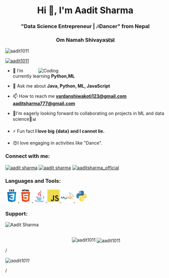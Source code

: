 <h1 align="center">Hi 👋, I'm Aadit Sharma</h1>
<h3 align="center">"Data Science Entrepreneur | 🎶Dancer" from Nepal</h3>
<h3 align='center'>Om Namah Shivaya🕉🕉</h3>
<p align="left"> <img  src="https://komarev.com/ghpvc/?username=aadit1011&label=Profile%20views&color=0e75b6&style=flat" alt="aadit1011" /> </p>

<p align="left"> <a href="https://github.com/ryo-ma/github-profile-trophy"><img src="https://github-profile-trophy.vercel.app/?username=aadit1011" alt="aadit1011" /></a> </p>

<img align="right" alt="Coding" width="400" src="https://media2.giphy.com/media/v1.Y2lkPTc5MGI3NjExM2ZjNTNvNnB5dndoeWR4cDhpeWd1YWg3cWt3b3A2bjR2aTc3NGxiayZlcD12MV9pbnRlcm5hbF9naWZfYnlfaWQmY3Q9Zw/dtB7kgF86VwZWY5Iee/giphy.gif">

- 🌱 I’m currently learning **Python,ML**

- 💬 Ask me about **Java, Python, ML, JavaScript**

- 📫 How to reach me **vardanshiwakoti123@gmail.com**    **aaditsharma777@gmail.com**
  
-  🤝I'm eagerly looking forward to collaborating on projects in  ML and data science🤖📊

- ⚡ Fun fact **I love big {data} and I cannot lie.**
  
- 😍I love engaging in activities like "Dance".

<h3 align="left">Connect with me:</h3>
<p align="left">
<a href="https://www.linkedin.com/in/aadit-sharma-a74463279" target="blank"><img align="center" src="https://raw.githubusercontent.com/rahuldkjain/github-profile-readme-generator/master/src/images/icons/Social/linked-in-alt.svg" alt="aadit sharma" height="30" width="40" /></a>
<a href="https://www.facebook.com/profile.php?id=100075244972722" target="blank"><img align="center" src="https://raw.githubusercontent.com/rahuldkjain/github-profile-readme-generator/master/src/images/icons/Social/facebook.svg" alt="aadit sharma" height="30" width="40" /></a>
<a href="https://instagram.com/aaditsharma_official" target="blank"><img align="center" src="https://raw.githubusercontent.com/rahuldkjain/github-profile-readme-generator/master/src/images/icons/Social/instagram.svg" alt="aaditsharma_official" height="30" width="40" /></a>
<!-- <a href="https://discord.com/aadit_7" target="blank"><img align="center" src="https://raw.githubusercontent.com/rahuldkjain/github-profile-readme-generator/master/src/images/icons/Social/discord.svg" alt="aadit_7" height="30" width="40" /></a> -->
</p>

<h3 align="left">Languages and Tools:</h3>
<p align="left"> <a href="https://www.w3schools.com/css/" target="_blank" rel="noreferrer"> <img src="https://raw.githubusercontent.com/devicons/devicon/master/icons/css3/css3-original-wordmark.svg" alt="css3" width="40" height="40"/> </a> <a href="https://www.w3.org/html/" target="_blank" rel="noreferrer"> <img src="https://raw.githubusercontent.com/devicons/devicon/master/icons/html5/html5-original-wordmark.svg" alt="html5" width="40" height="40"/> </a> <a href="https://www.java.com" target="_blank" rel="noreferrer"> <img src="https://raw.githubusercontent.com/devicons/devicon/master/icons/java/java-original.svg" alt="java" width="40" height="40"/> </a> <a href="https://developer.mozilla.org/en-US/docs/Web/JavaScript" target="_blank" rel="noreferrer"> <img src="https://raw.githubusercontent.com/devicons/devicon/master/icons/javascript/javascript-original.svg" alt="javascript" width="40" height="40"/> </a> <a href="https://www.mysql.com/" target="_blank" rel="noreferrer"> <img src="https://raw.githubusercontent.com/devicons/devicon/master/icons/mysql/mysql-original-wordmark.svg" alt="mysql" width="40" height="40"/> </a> <a href="https://www.python.org" target="_blank" rel="noreferrer"> <img src="https://raw.githubusercontent.com/devicons/devicon/master/icons/python/python-original.svg" alt="python" width="40" height="40"/> </a> </p>

<h3 align="left">Support:</h3>
<p><a href="https://www.buymeacoffee.com/aaditsharma"> <img align="left" src="https://cdn.buymeacoffee.com/buttons/v2/default-yellow.png" height="50" width="210" alt="Aadit Sharma" /></a></p><br><br>

<p><img align="left" src="https://github-readme-stats.vercel.app/api/top-langs?username=aadit1011&show_icons=true&locale=en&layout=compact" alt="aadit1011" /></p>

<p>&nbsp;<img align="center" src="https://github-readme-stats.vercel.app/api?username=aadit1011&show_icons=true&locale=en" alt="aadit1011" /></p>

/*<p><img align="center" src="https://github-readme-streak-stats.herokuapp.com/?user=aadit1011&" alt="aadit1011" /></p>*/
